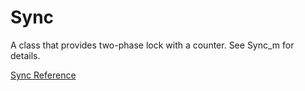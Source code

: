 # Sync

A class that provides two-phase lock with a counter.  See Sync_m for details.

[Sync Reference](https://ruby-doc.org/stdlib-2.6/libdoc/sync/rdoc/Sync.html)
